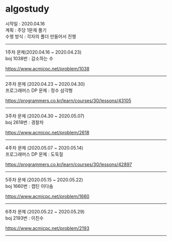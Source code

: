 # algostudy

시작일 : 2020.04.16  
계획 : 주당 1문제 풀기  
수행 방식 : 각자의 폴더 만들어서 진행  

-----------------------------------
1주차 문제(2020.04.16 ~ 2020.04.23)  
boj 1038번 : 감소하는 수

https://www.acmicpc.net/problem/1038

-----------------------------------

2주차 문제 (2020.04.23 ~ 2020.04.30)  
프로그래머스 DP 문제 : 정수 삼각형

https://programmers.co.kr/learn/courses/30/lessons/43105

-----------------------------------

3주차 문제 (2020.04.30 ~ 2020.05.07)  
boj 2618번 : 경찰차

https://www.acmicpc.net/problem/2618

-----------------------------------

4주차 문제 (2020.05.07 ~ 2020.05.14)  
프로그래머스 DP 문제 : 도둑질

https://programmers.co.kr/learn/courses/30/lessons/42897

-----------------------------------

5주차 문제 (2020.05.15 ~ 2020.05.22)  
boj 1660번 : 캡틴 이다솜

https://www.acmicpc.net/problem/1660

-----------------------------------

6주차 문제 (2020.05.22 ~ 2020.05.29)  
boj 2193번 : 이친수

https://www.acmicpc.net/problem/2193

-----------------------------------
